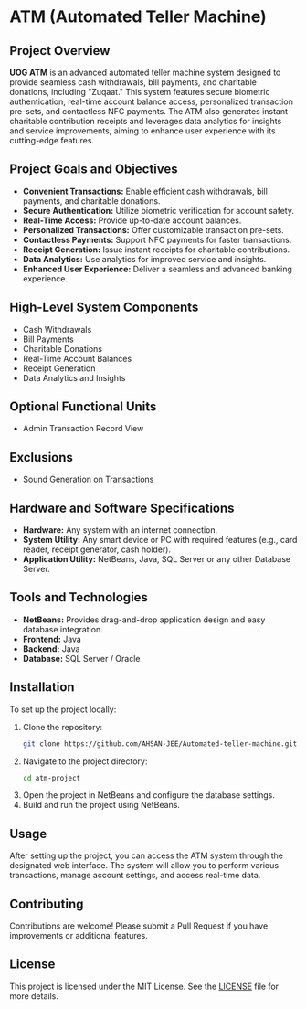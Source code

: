 # ATM (Automated Teller Machine)

## Project Overview

**UOG ATM** is an advanced automated teller machine system designed to provide seamless cash withdrawals, bill payments, and charitable donations, including "Zuqaat." This system features secure biometric authentication, real-time account balance access, personalized transaction pre-sets, and contactless NFC payments. The ATM also generates instant charitable contribution receipts and leverages data analytics for insights and service improvements, aiming to enhance user experience with its cutting-edge features.

## Project Goals and Objectives

- **Convenient Transactions:** Enable efficient cash withdrawals, bill payments, and charitable donations.
- **Secure Authentication:** Utilize biometric verification for account safety.
- **Real-Time Access:** Provide up-to-date account balances.
- **Personalized Transactions:** Offer customizable transaction pre-sets.
- **Contactless Payments:** Support NFC payments for faster transactions.
- **Receipt Generation:** Issue instant receipts for charitable contributions.
- **Data Analytics:** Use analytics for improved service and insights.
- **Enhanced User Experience:** Deliver a seamless and advanced banking experience.

## High-Level System Components

- Cash Withdrawals
- Bill Payments
- Charitable Donations
- Real-Time Account Balances
- Receipt Generation
- Data Analytics and Insights

## Optional Functional Units

- Admin Transaction Record View

## Exclusions

- Sound Generation on Transactions

## Hardware and Software Specifications

- **Hardware:** Any system with an internet connection.
- **System Utility:** Any smart device or PC with required features (e.g., card reader, receipt generator, cash holder).
- **Application Utility:** NetBeans, Java, SQL Server or any other Database Server.

## Tools and Technologies

- **NetBeans:** Provides drag-and-drop application design and easy database integration.
- **Frontend:** Java
- **Backend:** Java
- **Database:** SQL Server / Oracle

## Installation

To set up the project locally:

1. Clone the repository:
   ```bash
   git clone https://github.com/AHSAN-JEE/Automated-teller-machine.git
   ```
2. Navigate to the project directory:
   ```bash
   cd atm-project
   ```
3. Open the project in NetBeans and configure the database settings.
4. Build and run the project using NetBeans.

## Usage

After setting up the project, you can access the ATM system through the designated web interface. The system will allow you to perform various transactions, manage account settings, and access real-time data.

## Contributing

Contributions are welcome! Please submit a Pull Request if you have improvements or additional features.

## License

This project is licensed under the MIT License. See the [LICENSE](LICENSE) file for more details.


